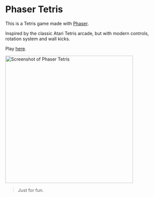 # Phaser Tetris

This is a Tetris game made with [Phaser](https://phaser.io).

Inspired by the classic Atari Tetris arcade, but with modern controls, rotation system and wall kicks.

Play [here](https://hugotox.github.io/phaser-tetris/).

<img src="https://hugotox.github.io/phaser-tetris/assets/phaser-tetris.jpg" alt="Screenshot of Phaser Tetris" width="400"/>

> Just for fun.


